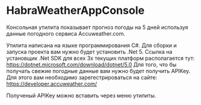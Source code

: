 # HabraWeatherAppConsole
Консольная утилита показывает прогноз погоды на 5 дней используя данные погодного сервиса Accuweather.com.

Утилита написана на языке программирования C#. Для сборки и запуска проекта вам нужно будет установить .Net 5.
Ссылка на установщик .Net SDK для всех 3х текущих платформ располагается тут: https://dotnet.microsoft.com/download/dotnet/5.0
Для того, что бы получать свежие погодные данные вам нужно будет получить APIKey. Для этого вам необходимо зарегестрироваться на сайте: https://developer.accuweather.com/

Полученый APIKey можно вставить через меню утилиты.
